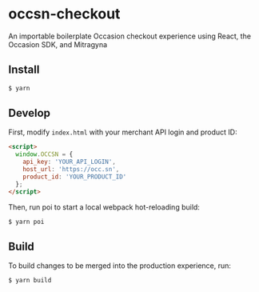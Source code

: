 # occsn-checkout

An importable boilerplate Occasion checkout experience using React, the Occasion SDK, and Mitragyna

## Install

```bash
$ yarn
```

## Develop

First, modify `index.html` with your merchant API login and product ID:

```html
<script>
  window.OCCSN = {
    api_key: 'YOUR_API_LOGIN',
    host_url: 'https://occ.sn',
    product_id: 'YOUR_PRODUCT_ID'
  };
</script>
```

Then, run poi to start a local webpack hot-reloading build:

```bash
$ yarn poi
```


## Build

To build changes to be merged into the production experience, run:

```bash
$ yarn build
```
